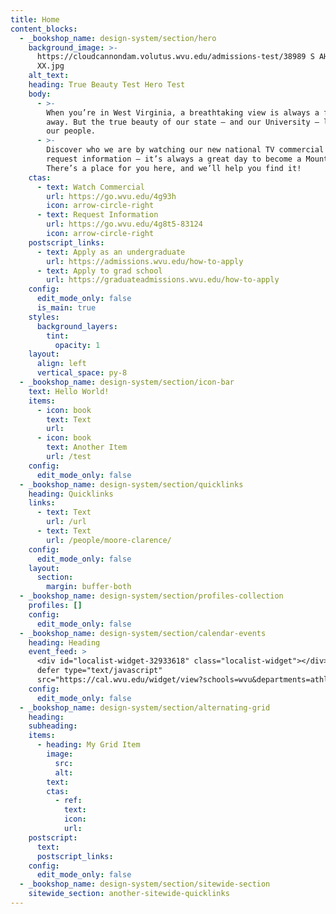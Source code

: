 ```yaml
---
title: Home
content_blocks:
  - _bookshop_name: design-system/section/hero
    background_image: >-
      https://cloudcannondam.volutus.wvu.edu/admissions-test/38989 S AHR 0372
      XX.jpg
    alt_text:
    heading: True Beauty Test Hero Test
    body:
      - >-
        When you’re in West Virginia, a breathtaking view is always a few steps
        away. But the true beauty of our state — and our University — lies in
        our people.
      - >-
        Discover who we are by watching our new national TV commercial and then
        request information — it’s always a great day to become a Mountaineer!
        There’s a place for you here, and we’ll help you find it!
    ctas:
      - text: Watch Commercial
        url: https://go.wvu.edu/4g93h
        icon: arrow-circle-right
      - text: Request Information
        url: https://go.wvu.edu/4g8t5-83124
        icon: arrow-circle-right
    postscript_links:
      - text: Apply as an undergraduate
        url: https://admissions.wvu.edu/how-to-apply
      - text: Apply to grad school
        url: https://graduateadmissions.wvu.edu/how-to-apply
    config:
      edit_mode_only: false
      is_main: true
    styles:
      background_layers:
        tint:
          opacity: 1
    layout:
      align: left
      vertical_space: py-8
  - _bookshop_name: design-system/section/icon-bar
    text: Hello World!
    items:
      - icon: book
        text: Text
        url:
      - icon: book
        text: Another Item
        url: /test
    config:
      edit_mode_only: false
  - _bookshop_name: design-system/section/quicklinks
    heading: Quicklinks
    links:
      - text: Text
        url: /url
      - text: Text
        url: /people/moore-clarence/
    config:
      edit_mode_only: false
    layout:
      section:
        margin: buffer-both
  - _bookshop_name: design-system/section/profiles-collection
    profiles: []
    config:
      edit_mode_only: false
  - _bookshop_name: design-system/section/calendar-events
    heading: Heading
    event_feed: >
      <div id="localist-widget-32933618" class="localist-widget"></div><script
      defer type="text/javascript"
      src="https://cal.wvu.edu/widget/view?schools=wvu&departments=athletics&days=31&num=3&experience=inperson&container=localist-widget-32933618&template=design-system-v3-section"></script>
    config:
      edit_mode_only: false
  - _bookshop_name: design-system/section/alternating-grid
    heading:
    subheading:
    items:
      - heading: My Grid Item
        image:
          src:
          alt:
        text:
        ctas:
          - ref:
            text:
            icon:
            url:
    postscript:
      text:
      postscript_links:
    config:
      edit_mode_only: false
  - _bookshop_name: design-system/section/sitewide-section
    sitewide_section: another-sitewide-quicklinks
---
```

